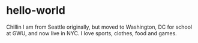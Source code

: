 # hello-world
Chillin
I am from Seattle originally, but moved to Washington, DC for school at GWU, and now live in NYC. I love sports, clothes, food and games.
